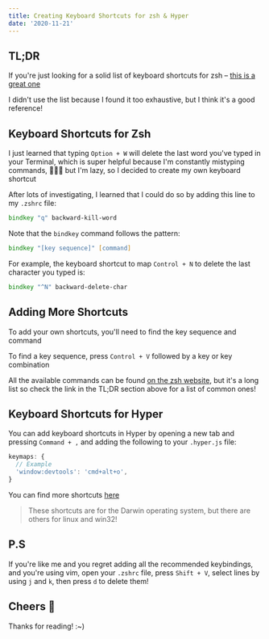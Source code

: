 ```yaml
---
title: Creating Keyboard Shortcuts for zsh & Hyper
date: '2020-11-21'
---
```


## TL;DR

If you're just looking for a solid list of keyboard shortcuts for zsh – [this is a great one](https://github.com/ohmyzsh/ohmyzsh/blob/master/lib/key-bindings.zsh)

I didn't use the list because I found it too exhaustive, but I think it's a good reference!

## Keyboard Shortcuts for Zsh

I just learned that typing `Option + W` will delete the last word you've typed in your Terminal, which is super helpful because I'm constantly mistyping commands, <span role="img" aria-label="facepalm">🤦🏼‍♂️</span> but I'm lazy, so I decided to create my own keyboard shortcut

After lots of investigating, I learned that I could do so by adding this line to my `.zshrc` file:

```zsh
bindkey "q" backward-kill-word
```

Note that the `bindkey` command follows the pattern:

```zsh
bindkey "[key sequence]" [command]
```

For example, the keyboard shortcut to map `Control + N` to delete the last character you typed is:

```zsh
bindkey "^N" backward-delete-char
```

## Adding More Shortcuts

To add your own shortcuts, you'll need to find the key sequence and command

To find a key sequence, press `Control + V` followed by a key or key combination

All the available commands can be found [on the zsh website](http://zsh.sourceforge.net/Doc/Release/Zsh-Line-Editor.html#Standard-Widgets), but it's a long list so check the link in the TL;DR section above for a list of common ones!

## Keyboard Shortcuts for Hyper

You can add keyboard shortcuts in Hyper by opening a new tab and pressing `Command + ,` and adding the following to your `.hyper.js` file:

```js
keymaps: {
  // Example
  'window:devtools': 'cmd+alt+o',
}
```

You can find more shortcuts [here](https://github.com/vercel/hyper/blob/master/app/keymaps/darwin.json)

> These shortcuts are for the Darwin operating system, but there are others for linux and win32!

## P.S

If you're like me and you regret adding all the recommended keybindings, and you're using vim, open your `.zshrc` file, press `Shift + V`, select lines by using `j` and `k`, then press `d` to delete them!

## Cheers 🎉

Thanks for reading! <span role="img" aria-label="smiley face">:~)</span>

